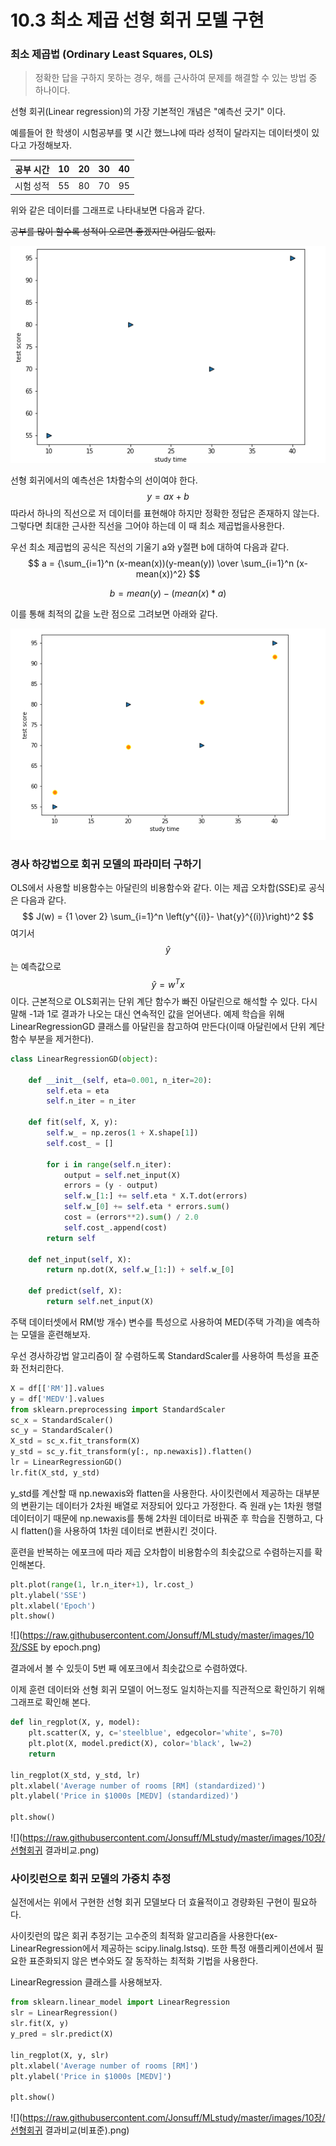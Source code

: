 # 10.3 최소 제곱 선형 회귀 모델 구현

### 최소 제곱법 (Ordinary Least Squares, OLS)

> 정확한 답을 구하지 못하는 경우, 해를 근사하여 문제를 해결할 수 있는 방법 중 하나이다. 

선형 회귀(Linear regression)의 가장 기본적인 개념은 "예측선 긋기" 이다.

예를들어 한 학생이 시험공부를 몇 시간 했느냐에 따라 성적이 달라지는 데이터셋이 있다고 가정해보자.

| 공부 시간 | 10   | 20   | 30   | 40   |
| --------- | ---- | ---- | ---- | ---- |
| 시험 성적 | 55   | 80   | 70   | 95   |

위와 같은 데이터를 그래프로 나타내보면 다음과 같다. 

~~공부를 많이 할수록 성적이 오르면 좋겠지만 어림도 없지.~~

![](https://raw.githubusercontent.com/Jonsuff/MLstudy/master/images/10장/예시표01.png)

선형 회귀에서의 예측선은 1차함수의 선이여야 한다.
$$
y = ax+b
$$
 따라서 하나의 직선으로 저 데이터를 표현해야 하지만 정확한 정답은 존재하지 않는다. 그렇다면 최대한 근사한 직선을 그어야 하는데 이 때 최소 제곱법을사용한다.

우선 최소 제곱법의 공식은 직선의 기울기 a와 y절편 b에 대하여 다음과 같다.
$$
a = {\sum_{i=1}^n (x-mean(x))(y-mean(y)) \over \sum_{i=1}^n (x-mean(x))^2}
$$

$$
b = mean(y)-(mean(x)*a)
$$

이를 통해 최적의 값을 노란 점으로 그려보면 아래와 같다.

![](https://raw.githubusercontent.com/Jonsuff/MLstudy/master/images/10장/예시표02.png)



### 경사 하강법으로 회귀 모델의 파라미터 구하기

OLS에서 사용할 비용함수는 아달린의 비용함수와 같다. 이는 제곱 오차합(SSE)로 공식은 다음과 같다.
$$
J(w) = {1 \over 2} \sum_{i=1}^n \left(y^{(i)}- \hat{y}^{(i)}\right)^2
$$
여기서 $$\hat{y}$$는 예측값으로 $$\hat{y}=w^Tx$$ 이다. 근본적으로 OLS회귀는 단위 계단 함수가 빠진 아달린으로 해석할 수 있다. 다시말해 -1과 1로 결과가 나오는 대신 연속적인 값을 얻어낸다. 예제 학습을 위해 LinearRegressionGD 클래스를 아달린을 참고하여 만든다(이때 아달린에서 단위 계단함수 부분을 제거한다).



```python
class LinearRegressionGD(object):

    def __init__(self, eta=0.001, n_iter=20):
        self.eta = eta
        self.n_iter = n_iter

    def fit(self, X, y):
        self.w_ = np.zeros(1 + X.shape[1])
        self.cost_ = []

        for i in range(self.n_iter):
            output = self.net_input(X)
            errors = (y - output)
            self.w_[1:] += self.eta * X.T.dot(errors)
            self.w_[0] += self.eta * errors.sum()
            cost = (errors**2).sum() / 2.0
            self.cost_.append(cost)
        return self

    def net_input(self, X):
        return np.dot(X, self.w_[1:]) + self.w_[0]

    def predict(self, X):
        return self.net_input(X)
```



주택 데이터셋에서 RM(방 개수) 변수를 특성으로 사용하여 MED(주택 가격)을 예측하는 모델을 훈련해보자.

우선 경사하강법 알고리즘이 잘 수렴하도록 StandardScaler를 사용하여 특성을 표준화 전처리한다.

```python
X = df[['RM']].values
y = df['MEDV'].values
from sklearn.preprocessing import StandardScaler
sc_x = StandardScaler()
sc_y = StandardScaler()
X_std = sc_x.fit_transform(X)
y_std = sc_y.fit_transform(y[:, np.newaxis]).flatten()
lr = LinearRegressionGD()
lr.fit(X_std, y_std)
```

y_std를 계산할 때 np.newaxis와 flatten을 사용한다. 사이킷런에서 제공하는 대부분의 변환기는 데이터가 2차원 배열로 저장되어 있다고 가정한다. 즉 원래 y는 1차원 행렬 데이터이기 때문에 np.newaxis를 통해 2차원 데이터로 바꿔준 후 학습을 진행하고, 다시 flatten()을 사용하여 1차원 데이터로 변환시킨 것이다.

훈련을 반복하는 에포크에 따라 제곱 오차합이 비용함수의 최솟값으로 수렴하는지를 확인해본다.

```python
plt.plot(range(1, lr.n_iter+1), lr.cost_)
plt.ylabel('SSE')
plt.xlabel('Epoch')
plt.show()
```

![](https://raw.githubusercontent.com/Jonsuff/MLstudy/master/images/10장/SSE by epoch.png)

결과에서 볼 수 있듯이 5번 째 에포크에서 최솟값으로 수렴하였다.

이제 훈련 데이터와 선형 회귀 모델이 어느정도 일치하는지를 직관적으로 확인하기 위해 그래프로 확인해 본다.

```python
def lin_regplot(X, y, model):
    plt.scatter(X, y, c='steelblue', edgecolor='white', s=70)
    plt.plot(X, model.predict(X), color='black', lw=2)    
    return 
    
lin_regplot(X_std, y_std, lr)
plt.xlabel('Average number of rooms [RM] (standardized)')
plt.ylabel('Price in $1000s [MEDV] (standardized)')

plt.show()
```

![](https://raw.githubusercontent.com/Jonsuff/MLstudy/master/images/10장/선형회귀 결과비교.png)



### 사이킷런으로 회귀 모델의 가중치 추정

실전에서는 위에서 구현한 선형 회귀 모델보다 더 효율적이고 경량화된 구현이 필요하다.

사이킷런의 많은 회귀 추정기는 고수준의 최적화 알고리즘을 사용한다(ex- LinearRegression에서 제공하는 scipy.linalg.lstsq). 또한 특정 애플리케이션에서 필요한 표준화되지 않은 변수와도 잘 동작하는 최적화 기법을 사용한다.

LinearRegression 클래스를 사용해보자.

```python
from sklearn.linear_model import LinearRegression
slr = LinearRegression()
slr.fit(X, y)
y_pred = slr.predict(X)

lin_regplot(X, y, slr)
plt.xlabel('Average number of rooms [RM]')
plt.ylabel('Price in $1000s [MEDV]')

plt.show()
```

![](https://raw.githubusercontent.com/Jonsuff/MLstudy/master/images/10장/선형회귀 결과비교(비표준).png)

